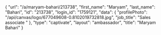 {
    "url": "\/a\/maryam-bahari\/213738",
    "first_name": "Maryam",
    "last_name": "Bahari",
    "id": "213738",
    "login_id": "1759121",
    "data": {
        "profilePhoto": "\/api\/canvas\/logo\/677049608-0.8102019732818.jpg",
        "job_title": "Sales associate "
    },
    "type": "captivate",
    "layout": "ambassador",
    "title": "Maryam Bahari"
}